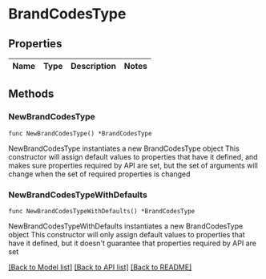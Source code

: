 # BrandCodesType

## Properties

Name | Type | Description | Notes
------------ | ------------- | ------------- | -------------

## Methods

### NewBrandCodesType

`func NewBrandCodesType() *BrandCodesType`

NewBrandCodesType instantiates a new BrandCodesType object
This constructor will assign default values to properties that have it defined,
and makes sure properties required by API are set, but the set of arguments
will change when the set of required properties is changed

### NewBrandCodesTypeWithDefaults

`func NewBrandCodesTypeWithDefaults() *BrandCodesType`

NewBrandCodesTypeWithDefaults instantiates a new BrandCodesType object
This constructor will only assign default values to properties that have it defined,
but it doesn't guarantee that properties required by API are set


[[Back to Model list]](../README.md#documentation-for-models) [[Back to API list]](../README.md#documentation-for-api-endpoints) [[Back to README]](../README.md)


